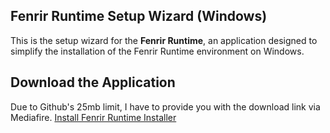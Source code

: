 ## Fenrir Runtime Setup Wizard (Windows)

This is the setup wizard for the **Fenrir Runtime**, an application designed to simplify the installation of the Fenrir Runtime environment on Windows.


## Download the Application
Due to Github's 25mb limit, I have to provide you with the download link via Mediafire.
[Install Fenrir Runtime Installer](https://www.mediafire.com/file/kpwc5qqx1thwict/FenrirWindows.exe/file)
